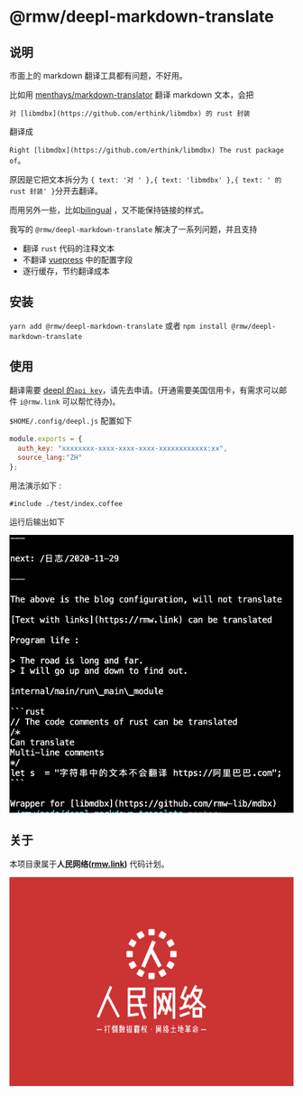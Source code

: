 # @rmw/deepl-markdown-translate

## 说明

市面上的 markdown 翻译工具都有问题，不好用。

比如用 [menthays/markdown-translator](https://github.com/menthays/markdown-translator) 翻译 markdown 文本，会把

`对 [libmdbx](https://github.com/erthink/libmdbx) 的 rust 封装`

翻译成

`Right [libmdbx](https://github.com/erthink/libmdbx) The rust package of`。

原因是它把文本拆分为 ```{ text: '对 ' },{ text: 'libmdbx' },{ text: ' 的 rust 封装' }```分开去翻译。

而用另外一些，比如[bilingual](https://github.com/zjp-CN/bilingual/issues/22) ，又不能保持链接的样式。

我写的 `@rmw/deepl-markdown-translate` 解决了一系列问题，并且支持

* 翻译 `rust` 代码的注释文本
* 不翻译 [vuepress](https://v2.vuepress.vuejs.org/zh/reference/default-theme/frontmatter.html#prev) 中的配置字段
* 逐行缓存，节约翻译成本

##  安装

`yarn add @rmw/deepl-markdown-translate` 或者 `npm install @rmw/deepl-markdown-translate`

## 使用

翻译需要 [deepl 的`api key`](https://www.deepl.com/pro-api?cta=header-pro-api)，请先去申请。(开通需要美国信用卡，有需求可以邮件 `i@rmw.link` 可以帮忙待办)。

`$HOME/.config/deepl.js` 配置如下

```js
module.exports = {
  auth_key: "xxxxxxxx-xxxx-xxxx-xxxx-xxxxxxxxxxxx:xx",
  source_lang:"ZH"
};
```

用法演示如下 :

```
#include ./test/index.coffee
```

运行后输出如下

![](https://raw.githubusercontent.com/gcxfd/img/gh-pages/CytFEw.png)

## 关于

本项目隶属于**人民网络([rmw.link](//rmw.link))** 代码计划。

![人民网络](https://raw.githubusercontent.com/rmw-link/logo/master/rmw.red.bg.svg)
